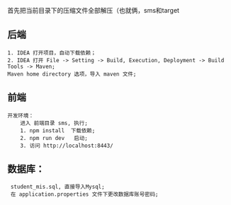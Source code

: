 
首先把当前目录下的压缩文件全部解压（也就俩，sms和target

## 后端  
    1. IDEA 打开项目，自动下载依赖；  
    2. IDEA 打开 File -> Setting -> Build, Execution, Deployment -> Build Tools -> Maven;  
	Maven home directory 选项，导入 maven 文件;  
## 前端 
    开发环境：  
        进入 前端目录 sms, 执行;  
        1. npm install  下载依赖;  
        2. npm run dev   启动;  
        3. 访问 http://localhost:8443/
## 数据库：  
     student_mis.sql, 直接导入Mysql;  
     在 application.properties 文件下更改数据库账号密码;
    
        
        
